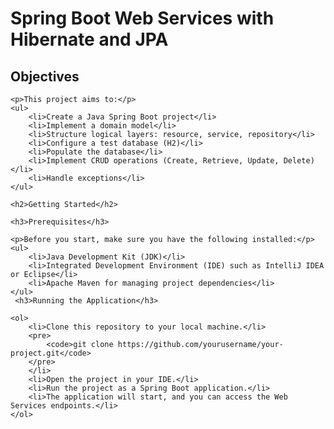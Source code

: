<title>Spring Boot Web Services with Hibernate and JPA</title>
<h1>Spring Boot Web Services with Hibernate and JPA</h1>
 <h2>Objectives</h2>

    <p>This project aims to:</p>
    <ul>
        <li>Create a Java Spring Boot project</li>
        <li>Implement a domain model</li>
        <li>Structure logical layers: resource, service, repository</li>
        <li>Configure a test database (H2)</li>
        <li>Populate the database</li>
        <li>Implement CRUD operations (Create, Retrieve, Update, Delete)</li>
        <li>Handle exceptions</li>
    </ul>

    <h2>Getting Started</h2>

    <h3>Prerequisites</h3>

    <p>Before you start, make sure you have the following installed:</p>
    <ul>
        <li>Java Development Kit (JDK)</li>
        <li>Integrated Development Environment (IDE) such as IntelliJ IDEA or Eclipse</li>
        <li>Apache Maven for managing project dependencies</li>
    </ul>
     <h3>Running the Application</h3>

    <ol>
        <li>Clone this repository to your local machine.</li>
        <pre>
            <code>git clone https://github.com/yourusername/your-project.git</code>
        </pre>
        </li>
        <li>Open the project in your IDE.</li>
        <li>Run the project as a Spring Boot application.</li>
        <li>The application will start, and you can access the Web Services endpoints.</li>
    </ol>
